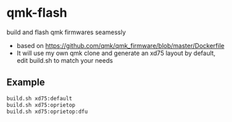 # qmk-flash
build and flash qmk firmwares seamessly

 * based on https://github.com/qmk/qmk_firmware/blob/master/Dockerfile
 * It will use my own qmk clone and generate an xd75 layout by default, edit build.sh to match your needs
         
## Example  
```bash
build.sh xd75:default
build.sh xd75:oprietop
build.sh xd75:oprietop:dfu
```

